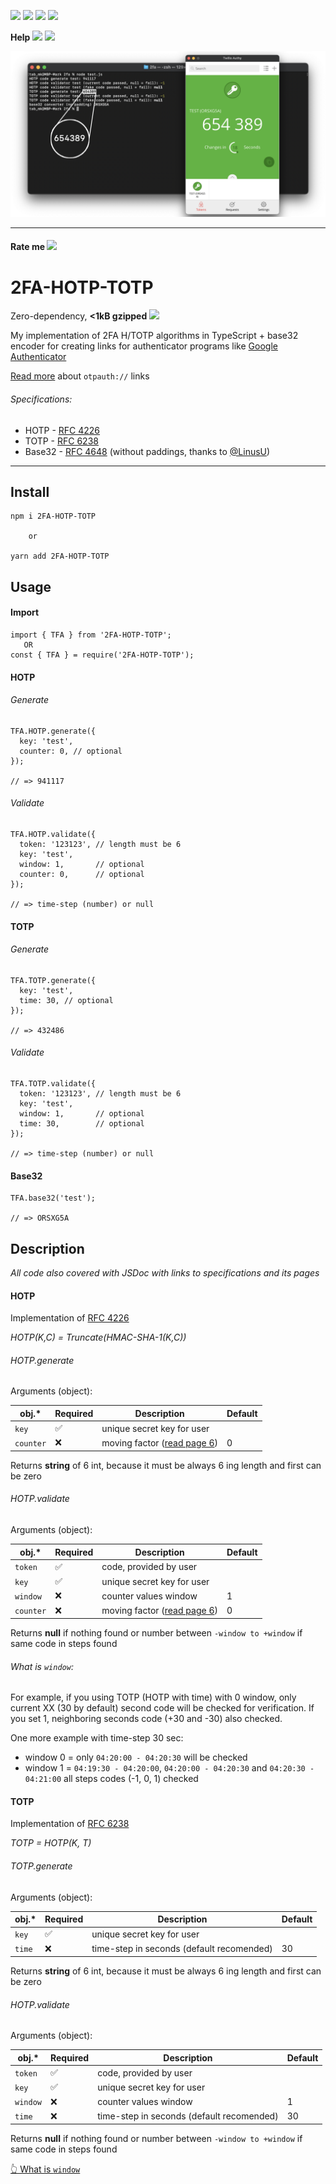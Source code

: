 [<img src="https://img.shields.io/npm/v/2fa-hotp-totp">](https://www.npmjs.com/package/2fa-hotp-totp) [<img src="https://img.shields.io/npm/l/2fa-hotp-totp">](https://github.com/TABmk/2fa-hotp-totp/blob/master/LICENSE) [<img src="https://img.shields.io/npm/dm/2fa-hotp-totp">](https://www.npmjs.com/package/2fa-hotp-totp) [<img src="https://img.shields.io/bundlephobia/minzip/2fa-hotp-totp">](https://www.npmjs.com/package/2fa-hotp-totp)

__Help__ [<img src="https://img.shields.io/github/issues/tabmk/2fa-hotp-totp">](https://github.com/TABmk/2fa-hotp-totp/issues?q=is%3Aopen+is%3Aissue) [<img src="https://img.shields.io/github/issues-pr/tabmk/2fa-hotp-totp">](https://github.com/TABmk/2fa-hotp-totp/pulls?q=is%3Aopen+is%3Apr)

<p align="center">
  <img src="img/1.png" />
</p>

---

#### __Rate me__ [<img src="https://img.shields.io/github/stars/tabmk/2fa-hotp-totp?style=social">](https://github.com/TABmk/2fa-hotp-totp)

# __2FA-HOTP-TOTP__

Zero-dependency, **<1kB gzipped** [<img src="https://img.shields.io/bundlephobia/minzip/2fa-hotp-totp">](https://www.npmjs.com/package/2fa-hotp-totp)

My implementation of 2FA H/TOTP algorithms in TypeScript + base32 encoder for creating links for authenticator programs like [Google Authenticator](https://play.google.com/store/apps/details?id=com.google.android.apps.authenticator2)

[Read more](https://github.com/google/google-authenticator/wiki/Key-Uri-Format) about `otpauth://` links
###### Specifications:
- HOTP - [RFC 4226](https://tools.ietf.org/html/rfc4226)
- TOTP - [RFC 6238](https://tools.ietf.org/html/rfc6238)
- Base32 - [RFC 4648](https://tools.ietf.org/html/rfc4648) (without paddings, thanks to [@LinusU](https://github.com/LinusU))

---

## __Install__

```
npm i 2FA-HOTP-TOTP

    or

yarn add 2FA-HOTP-TOTP
```

## __Usage__

#### Import
```
import { TFA } from '2FA-HOTP-TOTP';
   OR
const { TFA } = require('2FA-HOTP-TOTP');
```
#### HOTP
###### Generate
```
TFA.HOTP.generate({
  key: 'test',
  counter: 0, // optional
});

// => 941117
```
###### Validate
```
TFA.HOTP.validate({
  token: '123123', // length must be 6
  key: 'test',
  window: 1,       // optional
  counter: 0,      // optional
});

// => time-step (number) or null
```

#### TOTP
###### Generate
```
TFA.TOTP.generate({
  key: 'test',
  time: 30, // optional
});

// => 432486
```
###### Validate
```
TFA.TOTP.validate({
  token: '123123', // length must be 6
  key: 'test',
  window: 1,       // optional
  time: 30,        // optional
});

// => time-step (number) or null
```

#### Base32
```
TFA.base32('test');

// => ORSXG5A
```

## __Description__

*All code also covered with JSDoc with links to specifications and its pages*

#### HOTP
Implementation of [RFC 4226](https://tools.ietf.org/html/rfc4226)

*HOTP(K,C) = Truncate(HMAC-SHA-1(K,C))*

###### HOTP.generate
Arguments (object):

|obj.*|Required|Description|Default|
|---|---|---|---|
|`key`|✅|unique secret key for user||
|`counter`|❌|moving factor ([read page 6](https://tools.ietf.org/html/rfc4226))|0|


Returns **string** of 6 int, because it must be always 6 ing length and first can be zero

###### HOTP.validate
Arguments (object):

|obj.*|Required|Description|Default|
|---|---|---|---|
|`token`|✅|code, provided by user||
|`key`|✅|unique secret key for user||
|`window`|❌|counter values window|1|
|`counter`|❌|moving factor ([read page 6](https://tools.ietf.org/html/rfc4226))|0|

Returns **null** if nothing found or number between `-window to +window` if same code in steps found

###### What is `window`:

For example, if you using TOTP (HOTP with time) with 0 window, only current XX (30 by default) second code will be checked for verification. If you set 1, neighboring seconds code (+30 and -30) also checked.

One more example with time-step 30 sec:

- window 0 = only `04:20:00 - 04:20:30` will be checked
- window 1 = `04:19:30 - 04:20:00`, `04:20:00 - 04:20:30` and `04:20:30 - 04:21:00` all steps codes (-1, 0, 1) checked

#### TOTP
Implementation of [RFC 6238](https://tools.ietf.org/html/rfc6238)

*TOTP = HOTP(K, T)*

###### TOTP.generate
Arguments (object):

|obj.*|Required|Description|Default|
|---|---|---|---|
|`key`|✅|unique secret key for user||
|`time`|❌|time-step in seconds (default recomended)|30|

Returns **string** of 6 int, because it must be always 6 ing length and first can be zero

###### HOTP.validate
Arguments (object):

|obj.*|Required|Description|Default|
|---|---|---|---|
|`token`|✅|code, provided by user||
|`key`|✅|unique secret key for user||
|`window`|❌|counter values window|1|
|`time`|❌|time-step in seconds (default recomended)|30|

Returns **null** if nothing found or number between `-window to +window` if same code in steps found

[👆 What is `window`](#what-is-window)
